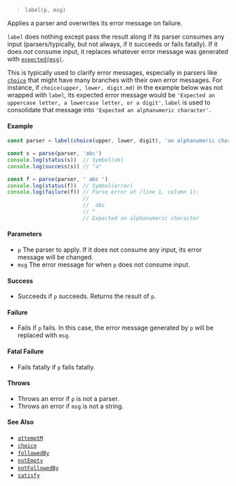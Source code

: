 <!--
 Copyright (c) 2020 Thomas J. Otterson
 
 This software is released under the MIT License.
 https://opensource.org/licenses/MIT
-->

> `label(p, msg)`

Applies a parser and overwrites its error message on failure.

`label` does nothing except pass the result along if its parser consumes any input (parsers/typically, but not always, if it succeeds or fails fatally). If it does *not* consume input, it replaces whatever error message was generated with [`expected(msg)`](../tools/expected.md).

This is typically used to clarify error messages, especially in parsers like [`choice`](choice.md) that might have many branches with their own error messages. For instance, if `choice(upper, lower, digit.md)` in the example below was not wrapped with `label`, its expected error message would be `'Expected an uppercase letter, a lowercase letter, or a digit'`. `label` is used to consolidate that message into `'Expected an alphanumeric character'`.

#### Example

```javascript
const parser = label(choice(upper, lower, digit), 'an alphanumeric character')

const s = parse(parser, 'abc')
console.log(status(s))  // Symbol(ok)
console.log(success(s)) // "a"

const f = parse(parser, ' abc ')
console.log(status(f))  // Symbol(error)
console.log(failure(f)) // Parse error at (line 1, column 1):
                        //
                        //  abc 
                        // ^
                        // Expected an alphanumeric character
```

#### Parameters

* `p` The parser to apply. If it does not consume any input, its error message will be changed.
* `msg` The error message for when `p` does not consume input.

#### Success

* Succeeds if `p` succeeds. Returns the result of `p`.

#### Failure

* Fails if `p` fails. In this case, the error message generated by `p` will be replaced with `msg`.

#### Fatal Failure

* Fails fatally if `p` fails fatally.

#### Throws

* Throws an error if `p` is not a parser.
* Throws an error if `msg` is not a string.

#### See Also

* [`attemptM`](attemptm.md)
* [`choice`](choice.md)
* [`followedBy`](followedby.md)
* [`notEmpty`](notempty.md)
* [`notFollowedBy`](notfollowedby.md)
* [`satisfy`](satisfy.md)